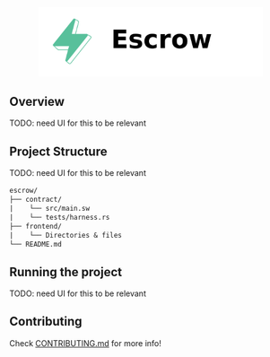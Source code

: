 <p align="center">
    <picture>
        <source media="(prefers-color-scheme: dark)" srcset=".docs/escrow-logo-dark-theme.png">
        <img alt="escrow logo" width="400px" src=".docs/escrow-logo-light-theme.png">
    </picture>
</p>

## Overview

TODO: need UI for this to be relevant

## Project Structure

TODO: need UI for this to be relevant

<!--Only show most important files e.g. script to run, build etc.-->

```
escrow/
├── contract/
|    └── src/main.sw
|    └── tests/harness.rs
├── frontend/
|    └── Directories & files
└── README.md
```

## Running the project

TODO: need UI for this to be relevant

## Contributing

Check [CONTRIBUTING.md](../CONTRIBUTING.md) for more info!
